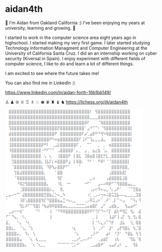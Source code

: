 # aidan4th
👋 I'm Aidan from Oakland California :) I've been enjoying my years at university, learning and growing. 👋

I started to work in the computer science area eight years ago in highschool. I started making my very first game. I later started studying Technology Information Managment and Computer Engineering at the University of California Santa Cruz. I did an an internship working on cyber security (Kiversal in Spain). I enjoy experiment with different fields of computer science, I like to do and learn a lot of different things.

I am excited to see where the future takes me!

You can also find me in LinkedIn :)
 
https://www.linkedin.com/in/aidan-forth-16b1bb149/

♙ ♟ ♔ ♕ ♖ ♗ ♘ ♚ ♛ ♜ ♝ ♞
https://lichess.org/@/aidan4th

![alttext](https://github.com/aidan4th/aidan4th/blob/main/Screenshot%20from%202022-07-27%2010-28-09.png?raw=true)
